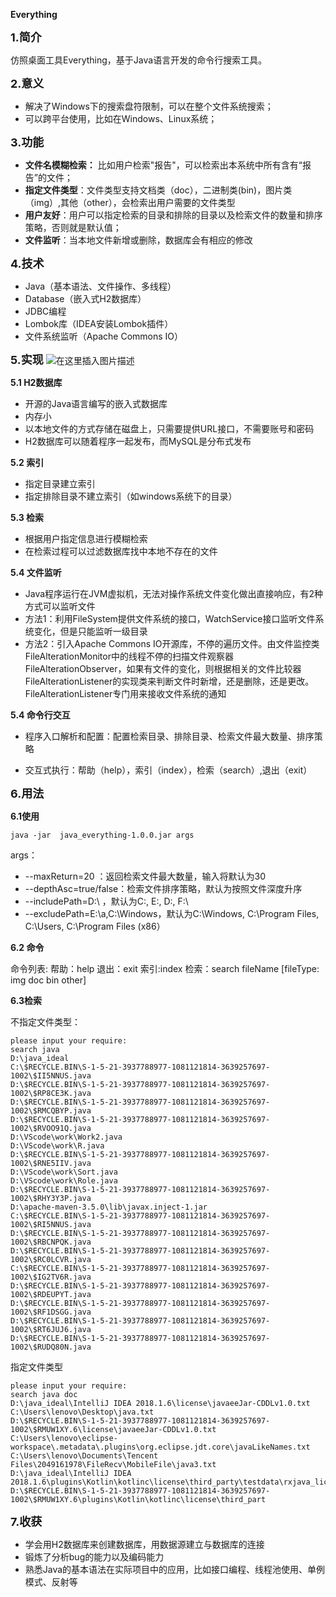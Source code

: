 **Everything**

<font  size=4>**1.简介**</font>

仿照桌面工具Everything，基于Java语言开发的命令行搜索工具。

<font  size=4>**2.意义**</font>

 - 解决了Windows下的搜索盘符限制，可以在整个文件系统搜索；
 - 可以跨平台使用，比如在Windows、Linux系统；

<font  size=4>**3.功能**</font>
 - **文件名模糊检索：** 比如用户检索"报告"，可以检索出本系统中所有含有“报告”的文件；
 - **指定文件类型**：文件类型支持文档类（doc），二进制类(bin)，图片类（img）,其他（other），会检索出用户需要的文件类型
 - **用户友好**：用户可以指定检索的目录和排除的目录以及检索文件的数量和排序策略，否则就是默认值；
 - **文件监听**：当本地文件新增或删除，数据库会有相应的修改
 
<font  size=4>**4.技术**</font>
 
 - Java（基本语法、文件操作、多线程）
 - Database（嵌入式H2数据库）
 - JDBC编程
 - Lombok库（IDEA安装Lombok插件）
 - 文件系统监听（Apache Commons IO）

<font  size=4>**5.实现**</font>
![在这里插入图片描述](https://img-blog.csdnimg.cn/20190227090646380.png?x-oss-process=image/watermark,type_ZmFuZ3poZW5naGVpdGk,shadow_10,text_aHR0cHM6Ly9ibG9nLmNzZG4ubmV0L3NvcGhpYV9feXU=,size_16,color_FFFFFF,t_70)
 
 **5.1     H2数据库**

 - 开源的Java语言编写的嵌入式数据库
 - 内存小
 - 以本地文件的方式存储在磁盘上，只需要提供URL接口，不需要账号和密码
 - H2数据库可以随着程序一起发布，而MySQL是分布式发布

  **5.2  索引**

 - 指定目录建立索引
 - 指定排除目录不建立索引（如windows系统下的目录）

  **5.3  检索** 

 - 根据用户指定信息进行模糊检索
 - 在检索过程可以过滤数据库找中本地不存在的文件
 
  **5.4 文件监听** 

 - Java程序运行在JVM虚拟机，无法对操作系统文件变化做出直接响应，有2种方式可以监听文件
 - 方法1：利用FileSystem提供文件系统的接口，WatchService接口监听文件系统变化，但是只能监听一级目录
 - 方法2：引入Apache Commons  IO开源库，不停的遍历文件。由文件监控类FileAlterationMonitor中的线程不停的扫描文件观察器FileAlterationObserver，如果有文件的变化，则根据相关的文件比较器FileAlterationListener的实现类来判断文件时新增，还是删除，还是更改。
 FileAlterationListener专门用来接收文件系统的通知

 **5.4 命令行交互** 

 - 程序入口解析和配置：配置检索目录、排除目录、检索文件最大数量、排序策略

 - 交互式执行：帮助（help），索引（index），检索（search）,退出（exit）

<font  size=4>**6.用法**</font>

 **6.1使用**
```
java -jar  java_everything-1.0.0.jar args
```
args：

 - --maxReturn=20 ：返回检索文件最大数量，输入将默认为30
 - --depthAsc=true/false：检索文件排序策略，默认为按照文件深度升序
 - --includePath=D:\ ，默认为C:\, E:\, D:\, F:\
 - --excludePath=E:\a,C:\Windows，默认为C:\Windows, C:\Program Files, C:\Users, C:\Program Files (x86）
 
 **6.2 命令**
 
命令列表:
帮助：help
退出：exit
索引:index
检索：search fileName [fileType: img doc bin other]

 **6.3检索**
 
不指定文件类型：
```
please input your require:
search java
D:\java_ideal
C:\$RECYCLE.BIN\S-1-5-21-3937788977-1081121814-3639257697-1002\$II5NNUS.java
D:\$RECYCLE.BIN\S-1-5-21-3937788977-1081121814-3639257697-1002\$RP8CE3K.java
D:\$RECYCLE.BIN\S-1-5-21-3937788977-1081121814-3639257697-1002\$RMCQBYP.java
D:\$RECYCLE.BIN\S-1-5-21-3937788977-1081121814-3639257697-1002\$RVOO91Q.java
D:\VScode\work\Work2.java
D:\VScode\work\R.java
D:\$RECYCLE.BIN\S-1-5-21-3937788977-1081121814-3639257697-1002\$RNE5IIV.java
D:\VScode\work\Sort.java
D:\VScode\work\Role.java
D:\$RECYCLE.BIN\S-1-5-21-3937788977-1081121814-3639257697-1002\$RHY3Y3P.java
D:\apache-maven-3.5.0\lib\javax.inject-1.jar
C:\$RECYCLE.BIN\S-1-5-21-3937788977-1081121814-3639257697-1002\$RI5NNUS.java
D:\$RECYCLE.BIN\S-1-5-21-3937788977-1081121814-3639257697-1002\$RBCNPQK.java
D:\$RECYCLE.BIN\S-1-5-21-3937788977-1081121814-3639257697-1002\$RC0LCVR.java
C:\$RECYCLE.BIN\S-1-5-21-3937788977-1081121814-3639257697-1002\$IG2TV6R.java
D:\$RECYCLE.BIN\S-1-5-21-3937788977-1081121814-3639257697-1002\$RDEUPYT.java
D:\$RECYCLE.BIN\S-1-5-21-3937788977-1081121814-3639257697-1002\$RF1DSGG.java
D:\$RECYCLE.BIN\S-1-5-21-3937788977-1081121814-3639257697-1002\$RT6JUJ6.java
D:\$RECYCLE.BIN\S-1-5-21-3937788977-1081121814-3639257697-1002\$RUDQ80N.java
```
指定文件类型

```
please input your require:
search java doc
D:\java_ideal\IntelliJ IDEA 2018.1.6\license\javaeeJar-CDDLv1.0.txt
C:\Users\lenovo\Desktop\java.txt
D:\$RECYCLE.BIN\S-1-5-21-3937788977-1081121814-3639257697-1002\$RMUW1XY.6\license\javaeeJar-CDDLv1.0.txt
C:\Users\lenovo\eclipse-workspace\.metadata\.plugins\org.eclipse.jdt.core\javaLikeNames.txt
C:\Users\lenovo\Documents\Tencent Files\2049161978\FileRecv\MobileFile\java3.txt
D:\java_ideal\IntelliJ IDEA 2018.1.6\plugins\Kotlin\kotlinc\license\third_party\testdata\rxjava_license.txt
D:\$RECYCLE.BIN\S-1-5-21-3937788977-1081121814-3639257697-1002\$RMUW1XY.6\plugins\Kotlin\kotlinc\license\third_part
```

<font  size=4>**7.收获**</font>

 - 学会用H2数据库来创建数据库，用数据源建立与数据库的连接
 - 锻炼了分析bug的能力以及编码能力
 - 熟悉Java的基本语法在实际项目中的应用，比如接口编程、线程池使用、单例模式、反射等
